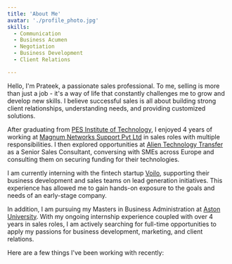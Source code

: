 ```yaml
---
title: 'About Me'
avatar: './profile_photo.jpg'
skills:
  - Communication
  - Business Acumen
  - Negotiation
  - Business Development
  - Client Relations

---
```

 

Hello, I'm Prateek, a passionate sales professional. To me, selling is more than just a job - it's a way of life that constantly challenges me to grow and develop new skills. I believe successful sales is all about building strong client relationships, understanding needs, and providing customized solutions.

After graduating from [PES Institute of Technology](https://pes.edu), I enjoyed 4 years of working at [Magnum Networks Support Pvt Ltd](https://www.mns.in/) in sales roles with multiple responsibilities. I then explored opportunities at [Alien Technology Transfer](https://alientt.com/) as a Senior Sales Consultant, conversing with SMEs across Europe and consulting them on securing funding for their technologies.

I am currently interning with the fintech startup [Voilo](https://www.voilo.co.uk/), supporting their business development and sales teams on lead generation initiatives. This experience has allowed me to gain hands-on exposure to the goals and needs of an early-stage company.

In addition, I am pursuing my Masters in Business Administration at [Aston University](https://www.aston.ac.uk/). With my ongoing internship experience coupled with over 4 years in sales roles, I am actively searching for full-time opportunities to apply my passions for business development, marketing, and client relations.

Here are a few things I've been working with recently:
